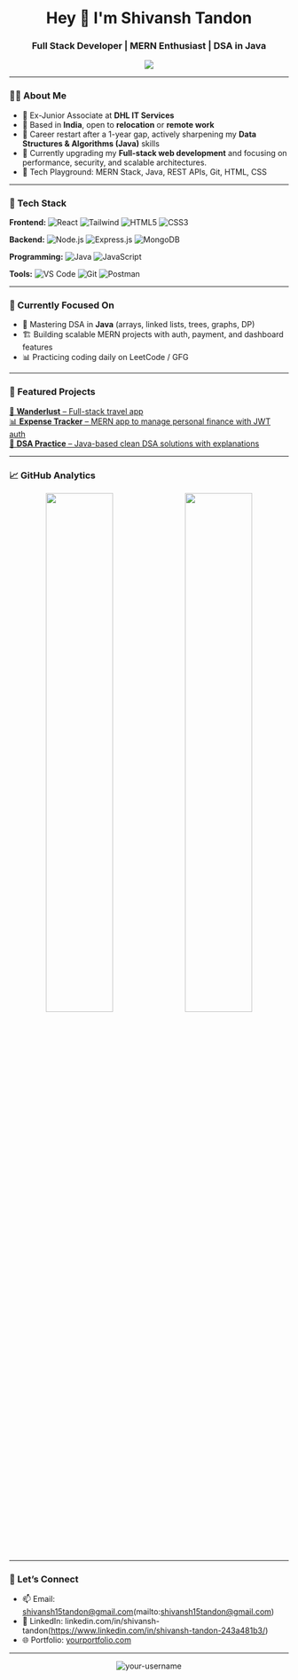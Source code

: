 <h1 align="center">Hey 👋 I'm Shivansh Tandon</h1>
<h3 align="center">Full Stack Developer | MERN Enthusiast | DSA in Java</h3>

<p align="center">
  <img src="https://readme-typing-svg.demolab.com/?lines=Building+end-to-end+web+apps;Leveling+up+DSA+in+Java;Open+to+new+opportunities&center=true&width=500&height=30">
</p>

---

### 🧑‍💻 About Me
- 💼 Ex-Junior Associate at **DHL IT Services**
- 📍 Based in **India**, open to **relocation** or **remote work**
- 🔁 Career restart after a 1-year gap, actively sharpening my **Data Structures & Algorithms (Java)** skills
- 🌱 Currently upgrading my **Full-stack web development** and focusing on performance, security, and scalable architectures.
- 🧰 Tech Playground: MERN Stack, Java, REST APIs, Git, HTML, CSS

---

### 🚀 Tech Stack

**Frontend:**
![React](https://img.shields.io/badge/-React-61DAFB?logo=react&logoColor=000)
![Tailwind](https://img.shields.io/badge/-Tailwind-06B6D4?logo=tailwindcss&logoColor=fff)
![HTML5](https://img.shields.io/badge/-HTML5-E34F26?logo=html5&logoColor=fff)
![CSS3](https://img.shields.io/badge/-CSS3-1572B6?logo=css3)

**Backend:**
![Node.js](https://img.shields.io/badge/-Node.js-339933?logo=node.js&logoColor=fff)
![Express.js](https://img.shields.io/badge/-Express-000?logo=express&logoColor=fff)
![MongoDB](https://img.shields.io/badge/-MongoDB-47A248?logo=mongodb&logoColor=fff)

**Programming:**
![Java](https://img.shields.io/badge/-Java-007396?logo=java&logoColor=white)
![JavaScript](https://img.shields.io/badge/-JavaScript-F7DF1E?logo=javascript&logoColor=000)

**Tools:**
![VS Code](https://img.shields.io/badge/-VSCode-007ACC?logo=visual-studio-code)
![Git](https://img.shields.io/badge/-Git-F05032?logo=git)
![Postman](https://img.shields.io/badge/-Postman-FF6C37?logo=postman)

---

### 🧠 Currently Focused On
- 📘 Mastering DSA in **Java** (arrays, linked lists, trees, graphs, DP)
- 🏗 Building scalable MERN projects with auth, payment, and dashboard features
- 📊 Practicing coding daily on LeetCode / GFG

---

### 📌 Featured Projects
<a href="https://github.com/shivanshtanonwork/Wanderlust">
  🧾 <b>Wanderlust</b> – Full-stack travel app
</a><br>
<a href="https://github.com/your-username/project-2">
  📊 <b>Expense Tracker</b> – MERN app to manage personal finance with JWT auth
</a><br>
<a href="https://github.com/your-username/project-3">
  🧠 <b>DSA Practice</b> – Java-based clean DSA solutions with explanations
</a>

---

### 📈 GitHub Analytics
<p align="center">
  <img src="https://github-readme-stats.vercel.app/api?username=your-username&show_icons=true&theme=github_dark" width="49%" />
  <img src="https://github-readme-streak-stats.herokuapp.com/?user=your-username&theme=github-dark" width="49%" />
</p>

---

### 🤝 Let’s Connect
- 📫 Email: shivansh15tandon@gmail.com(mailto:shivansh15tandon@gmail.com)
- 💼 LinkedIn: linkedin.com/in/shivansh-tandon(https://www.linkedin.com/in/shivansh-tandon-243a481b3/)
- 🌐 Portfolio: [yourportfolio.com](https://yourportfolio.com)

---

<p align="center">
  <img src="https://komarev.com/ghpvc/?username=your-username&label=Profile+Views&color=blue&style=flat" alt="your-username" />
</p>

